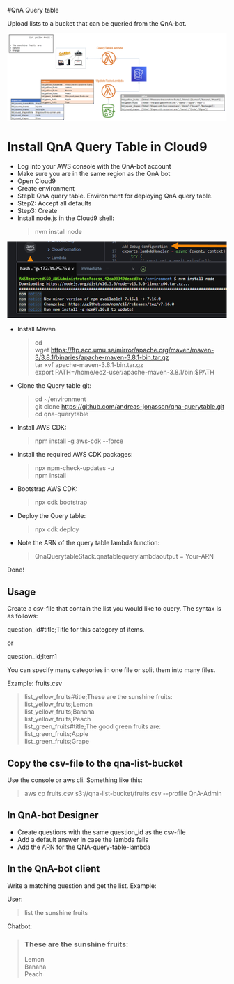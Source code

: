 #QnA Query table

Upload lists to a bucket that can be queried from the QnA-bot.

![Design](design.png)

# Install QnA Query Table in Cloud9

* Log into your AWS console with the QnA-bot account
* Make sure you are in the same region as the QnA bot
* Open Cloud9
* Create environment
* Step1: QnA query table. Environment for deploying QnA query table.
* Step2: Accept all defaults
* Step3: Create
* Install node.js in the Cloud9 shell:
  > nvm install node
>
![install_node.png](install_node.png)

* Install Maven
  > cd \
  > wget https://ftp.acc.umu.se/mirror/apache.org/maven/maven-3/3.8.1/binaries/apache-maven-3.8.1-bin.tar.gz \
  > tar xvf apache-maven-3.8.1-bin.tar.gz \
  > export PATH=/home/ec2-user/apache-maven-3.8.1/bin:$PATH

* Clone the Query table git:
  > cd ~/environment \
  > git clone https://github.com/andreas-jonasson/qna-querytable.git \
  > cd qna-querytable

* Install AWS CDK:
  > npm install -g aws-cdk --force

* Install the required AWS CDK packages:
  > npx npm-check-updates -u \
  > npm install

* Bootstrap AWS CDK:
  > npx cdk bootstrap

* Deploy the Query table:
  > npx cdk deploy

* Note the ARN of the query table lambda function:
  > QnaQuerytableStack.qnatablequerylambdaoutput = Your-ARN

Done!

## Usage

Create a csv-file that contain the list you would like to query. The syntax is
as follows:

question_id#title;Title for this category of items.

or

question_id;Item1

You can specify many categories in one file or split them into many files.

Example: fruits.csv

> list_yellow_fruits#title;These are the sunshine fruits: \
list_yellow_fruits;Lemon \
list_yellow_fruits;Banana \
list_yellow_fruits;Peach \
list_green_fruits#title;The good green fruits are: \
list_green_fruits;Apple \
list_green_fruits;Grape 

## Copy the csv-file to the qna-list-bucket
Use the console or aws cli. Something like this:

> aws cp fruits.csv s3://qna-list-bucket/fruits.csv --profile QnA-Admin

## In QnA-bot Designer
* Create questions with the same question_id as the csv-file
* Add a default answer in case the lambda fails
* Add the ARN for the QNA-query-table-lambda

## In the QnA-bot client
Write a matching question and get the list. Example:

User:
> list the sunshine fruits

Chatbot:
> ### These are the sunshine fruits:
>Lemon\
Banana\
Peach
